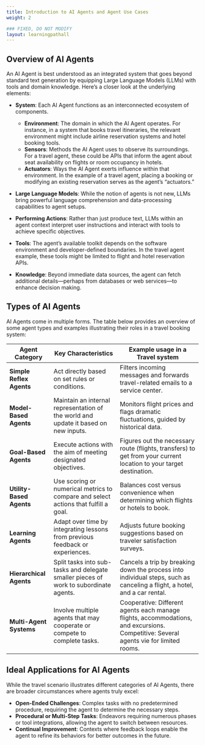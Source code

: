 ```yaml
---
title: Introduction to AI Agents and Agent Use Cases
weight: 2

### FIXED, DO NOT MODIFY
layout: learningpathall
---
```


## Overview of AI Agents

An AI Agent is best understood as an integrated system that goes beyond standard text generation by equipping Large Language Models (LLMs) with tools and domain knowledge. Here’s a closer look at the underlying elements:

- **System**: Each AI Agent functions as an interconnected ecosystem of components.  
  - **Environment**: The domain in which the AI Agent operates. For instance, in a system that books travel itineraries, the relevant environment might include airline reservation systems and hotel booking tools.  
  - **Sensors**: Methods the AI Agent uses to observe its surroundings. For a travel agent, these could be APIs that inform the agent about seat availability on flights or room occupancy in hotels.  
  - **Actuators**: Ways the AI Agent exerts influence within that environment. In the example of a travel agent, placing a booking or modifying an existing reservation serves as the agent’s “actuators.”  

- **Large Language Models**: While the notion of agents is not new, LLMs bring powerful language comprehension and data-processing capabilities to agent setups.  
- **Performing Actions**: Rather than just produce text, LLMs within an agent context interpret user instructions and interact with tools to achieve specific objectives.  
- **Tools**: The agent’s available toolkit depends on the software environment and developer-defined boundaries. In the travel agent example, these tools might be limited to flight and hotel reservation APIs.  
- **Knowledge**: Beyond immediate data sources, the agent can fetch additional details—perhaps from databases or web services—to enhance decision making.



## Types of AI Agents

AI Agents come in multiple forms. The table below provides an overview of some agent types and examples illustrating their roles in a travel booking system:

| **Agent Category**       | **Key Characteristics**                                                             | **Example usage in a Travel system**                                                                                                                   |
|--------------------------|--------------------------------------------------------------------------------------|-----------------------------------------------------------------------------------------------------------------------------------------|
| **Simple Reflex Agents** | Act directly based on set rules or conditions.                                      | Filters incoming messages and forwards travel-related emails to a service center.                                                       |
| **Model-Based Agents**   | Maintain an internal representation of the world and update it based on new inputs.  | Monitors flight prices and flags dramatic fluctuations, guided by historical data.                                                      |
| **Goal-Based Agents**    | Execute actions with the aim of meeting designated objectives.                       | Figures out the necessary route (flights, transfers) to get from your current location to your target destination.                       |
| **Utility-Based Agents** | Use scoring or numerical metrics to compare and select actions that fulfill a goal. | Balances cost versus convenience when determining which flights or hotels to book.                                                      |
| **Learning Agents**      | Adapt over time by integrating lessons from previous feedback or experiences.        | Adjusts future booking suggestions based on traveler satisfaction surveys.                                                              |
| **Hierarchical Agents**  | Split tasks into sub-tasks and delegate smaller pieces of work to subordinate agents.| Cancels a trip by breaking down the process into individual steps, such as canceling a flight, a hotel, and a car rental.               |
| **Multi-Agent Systems**  | Involve multiple agents that may cooperate or compete to complete tasks.             | Cooperative: Different agents each manage flights, accommodations, and excursions. Competitive: Several agents vie for limited rooms.   |


## Ideal Applications for AI Agents

While the travel scenario illustrates different categories of AI Agents, there are broader circumstances where agents truly excel:

- **Open-Ended Challenges**: Complex tasks with no predetermined procedure, requiring the agent to determine the necessary steps.  
- **Procedural or Multi-Step Tasks**: Endeavors requiring numerous phases or tool integrations, allowing the agent to switch between resources.  
- **Continual Improvement**: Contexts where feedback loops enable the agent to refine its behaviors for better outcomes in the future.
